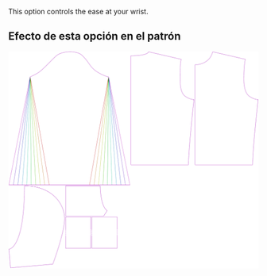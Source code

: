 
This option controls the ease at your wrist.


## Efecto de esta opción en el patrón
![This image shows the effect of this option by superimposing several variants that have a different value for this option](huey_cuffease_sample.svg "Effect of this option on the pattern")

